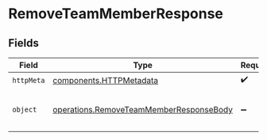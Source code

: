# RemoveTeamMemberResponse


## Fields

| Field                                                                                              | Type                                                                                               | Required                                                                                           | Description                                                                                        |
| -------------------------------------------------------------------------------------------------- | -------------------------------------------------------------------------------------------------- | -------------------------------------------------------------------------------------------------- | -------------------------------------------------------------------------------------------------- |
| `httpMeta`                                                                                         | [components.HTTPMetadata](../../models/components/httpmetadata.md)                                 | :heavy_check_mark:                                                                                 | N/A                                                                                                |
| `object`                                                                                           | [operations.RemoveTeamMemberResponseBody](../../models/operations/removeteammemberresponsebody.md) | :heavy_minus_sign:                                                                                 | Successfully removed a member of the team.                                                         |
